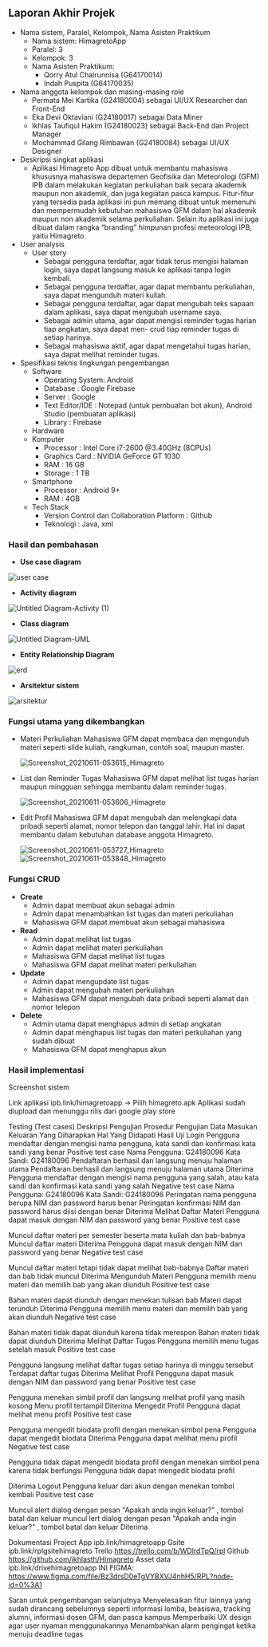 ## Laporan Akhir Projek
- Nama sistem, Paralel, Kelompok, Nama Asisten Praktikum
  * Nama sistem: HimagretoApp 
  * Paralel: 3
  * Kelompok: 3
  * Nama Asisten Praktikum:
    - Qorry Atul Chairunnisa (G64170014)
    - Indah Puspita (G64170035)
- Nama anggota kelompok dan masing-masing role
  * Permata Mei Kartika           (G24180004) sebagai UI/UX Researcher dan Front-End
  * Eka Devi Oktaviani            (G24180017) sebagai Data Miner
  * Ikhlas Taufiqul Hakim         (G24180023) sebagai Back-End dan Project Manager
  * Mochammad Gilang Rimbawan     (G24180084) sebagai UI/UX Designer
- Deskripsi singkat aplikasi
  * Aplikasi Himagreto App dibuat untuk membantu mahasiswa khususnya mahasiswa departemen Geofisika dan Meteorologi (GFM) IPB dalam melakukan kegiatan perkuliahan baik secara akademik maupun non akademik, dan juga kegiatan pasca kampus. Fitur-fitur yang tersedia pada aplikasi ini pun memang dibuat untuk memenuhi dan mempermudah kebutuhan mahasiswa GFM dalam hal akademik maupun non akademik selama perkuliahan. Selain itu aplikasi ini juga dibuat dalam rangka “branding” himpunan profesi meteorologi IPB, yaitu Himagreto.
- User analysis 
  * User story
    - Sebagai pengguna terdaftar, agar tidak terus mengisi halaman login, saya dapat langsung masuk ke aplikasi tanpa login kembali.
    - Sebagai pengguna terdaftar, agar dapat membantu perkuliahan, saya dapat mengunduh materi kuliah.
    - Sebagai pengguna terdaftar, agar dapat mengubah teks sapaan dalam aplikasi, saya dapat mengubah username saya.
    - Sebagai admin utama, agar dapat mengisi reminder tugas harian tiap angkatan, saya dapat men- crud tiap reminder tugas di setiap harinya.
    - Sebagai mahasiswa aktif, agar dapat mengetahui tugas harian, saya dapat melihat reminder tugas.
- Spesifikasi teknis lingkungan pengembangan
  * Software
    - Operating System: Android
    - Database : Google Firebase
    - Server : Google
    - Text Editor/IDE : Notepad (untuk pembuatan bot akun), Android Studio (pembuatan aplikasi)
    - Library : Firebase
  * Hardware
  * Komputer
    - Processor : Intel Core i7-2600 @3.40GHz (8CPUs)
    - Graphics Card : NVIDIA GeForce GT 1030
    - RAM : 16 GB
    - Storage : 1 TB
  * Smartphone
    - Processor : Android 9+
    - RAM : 4GB
  * Tech Stack
    - Version Control dan Collaboration Platform : Github
    - Teknologi : Java, xml

### Hasil dan pembahasan
  * **Use case diagram**
  
  ![user case](https://user-images.githubusercontent.com/79287863/121612839-71954080-ca85-11eb-924d-a0ac686a393a.png)
  
  * **Activity diagram**
  
  ![Untitled Diagram-Activity (1)](https://user-images.githubusercontent.com/79287863/121612878-870a6a80-ca85-11eb-82eb-a3143a4defcd.png)
  
  * **Class diagram**
  
  ![Untitled Diagram-UML](https://user-images.githubusercontent.com/79287863/121612933-a903ed00-ca85-11eb-9b1a-fd62fb360d81.png)
  
  * **Entity Relationship Diagram**
 
 ![erd](https://user-images.githubusercontent.com/79287863/121612954-b3be8200-ca85-11eb-8653-6f6594c76e1b.png)
  
  * **Arsitektur sistem**
  
  ![arsitektur](https://user-images.githubusercontent.com/79287863/121612977-be791700-ca85-11eb-97ac-9dc668d4dac5.png)

### Fungsi utama yang dikembangkan
 * Materi Perkuliahan
   Mahasiswa GFM dapat membaca dan mengunduh materi seperti slide kuliah, rangkuman, contoh soal, maupun master.

   ![Screenshot_20210611-053615_Himagreto](https://user-images.githubusercontent.com/79287863/121613129-09932a00-ca86-11eb-95e8-bf02ede36499.jpg)

 * List dan Reminder Tugas
   Mahasiswa GFM dapat melihat list tugas harian maupun mingguan sehingga membantu dalam reminder tugas.

   ![Screenshot_20210611-053606_Himagreto](https://user-images.githubusercontent.com/79287863/121613148-14e65580-ca86-11eb-9fa3-0f9cf28f521d.jpg)

 * Edit Profil
   Mahasiswa GFM dapat mengubah dan melengkapi data pribadi seperti alamat, nomor telepon dan tanggal lahir. Hal ini dapat membantu dalam kebutuhan database anggota Himagreto. 
   
   ![Screenshot_20210611-053727_Himagreto](https://user-images.githubusercontent.com/79287863/121613170-1dd72700-ca86-11eb-907c-3badb51c29ff.jpg)
   ![Screenshot_20210611-053848_Himagreto](https://user-images.githubusercontent.com/79287863/121613174-1fa0ea80-ca86-11eb-8ab4-abfbf6cdda19.jpg)

### Fungsi CRUD
 * **Create**
   - Admin dapat membuat akun sebagai admin
   - Admin dapat menambahkan list tugas dan materi perkuliahan
   - Mahasiswa GFM dapat membuat akun sebagai mahasiswa
 * **Read**
   - Admin dapat melihat list tugas
   - Admin dapat melihat materi perkuliahan
   - Mahasiswa GFM dapat melihat list tugas
   - Mahasiswa GFM dapat melihat materi perkuliahan
 * **Update**
   - Admin dapat mengupdate list tugas
   - Admin dapat mengubah materi perkuliahan
   - Mahasiswa GFM dapat mengubah data pribadi seperti alamat dan nomor telepon
 * **Delete**
   - Admin utama dapat menghapus admin di setiap angkatan
   - Admin dapat menghapus list tugas dan materi perkuliahan yang sudah dibuat
   - Mahasiswa GFM dapat menghapus akun 

### Hasil implementasi
Screenshot sistem


Link aplikasi 
ipb.link/himagretoapp → Pilih himagreto.apk
Aplikasi sudah diupload dan menunggu rilis dari google play store

Testing (Test cases)
Deskripsi Pengujian
Prosedur Pengujian
Data Masukan
Keluaran Yang Diharapkan
Hal Yang Didapati
Hasil Uji
Login
Pengguna mendaftar dengan mengisi nama pengguna, kata sandi dan konfirmasi kata sandi yang benar
Positive test case
Nama Pengguna: G24180096
Kata Sandi: G24180096
Pendaftaran berhasil dan langsung menuju halaman utama
Pendaftaran berhasil dan langsung menuju halaman utama
Diterima
Pengguna mendaftar dengan mengisi nama pengguna yang salah, atau kata sandi dan konfirmasi kata sandi yang salah
Negative test case
Nama Pengguna: G24180096
Kata Sandi: G24180096
Peringatan nama pengguna berupa NIM dan password harus benar
Peringatan konfirmasi NIM dan password harus diisi dengan benar
Diterima
Melihat Daftar Materi
Pengguna dapat masuk dengan NIM dan password yang benar
Positive test case
 
Muncul daftar materi per semester beserta mata kuliah dan bab-babnya
Muncul daftar materi
Diterima
Pengguna dapat masuk dengan NIM dan password yang benar
Negative test case
 
Muncul daftar materi tetapi tidak dapat melihat bab-babnya
Daftar materi dan bab tidak muncul
Diterima
Mengunduh Materi
Pengguna memilih menu materi dan memilih bab yang akan diunduh
Positive test case
 
Bahan materi dapat diunduh dengan menekan tulisan bab
Materi dapat terunduh
Diterima
Pengguna memilih menu materi dan memilih bab yang akan diunduh
Negative test case
 
Bahan materi tidak dapat diunduh karena tidak merespon
Bahan materi tidak dapat diunduh
Diterima
Melihat Daftar Tugas
Pengguna memilih menu tugas setelah masuk
Positive test case
 
Pengguna langsung melihat daftar tugas setiap harinya di minggu tersebut
Terdapat daftar tugas
Diterima
Melihat Profil
Pengguna dapat masuk dengan NIM dan password yang benar
Positive test case
 
Pengguna menekan simbil profil dan langsung melihat profil yang masih kosong
Menu profil tertampil
Diterima
Mengedit Profil
Pengguna dapat melihat menu profil
Positive test case
 
Pengguna mengedit biodata profil dengan menekan simbol pena
Pengguna dapat mengedit biodata
Diterima
Pengguna dapat melihat menu profil
Negative test case
 
Pengguna tidak dapat mengedit biodata profil dengan menekan simbol pena karena tidak berfungsi
Pengguna tidak dapat mengedit biodata profil
 
Diterima
Logout
Pengguna keluar dari akun dengan menekan tombol kembali
 Positive test case
 
Muncul alert dialog dengan pesan "Apakah anda ingin keluar?" , tombol batal dan keluar
muncul lert dialog dengan pesan "Apakah anda ingin keluar?" , tombol batal dan keluar
Diterima



Dokumentasi Project
App
ipb.link/himagretoapp
Gsite
ipb.link/rplgsitehimagreto
Trello
https://trello.com/b/WDlrdTpQ/rpl
Github
https://github.com/ikhlasth/Himagreto
Asset data
ipb.link/drivehimagretoapp
INI FIGMA:
https://www.figma.com/file/Bz3drsD0eTgVYBXVJ4nhH5/RPL?node-id=0%3A1
 
Saran untuk pengembangan selanjutnya
Menyelesaikan fitur lainnya yang sudah dirancang sebelumnya seperti informasi lomba, beasiswa, tracking alumni, informasi dosen GFM, dan pasca kampus
Memperbaiki UX design agar user nyaman menggunakannya
Menambahkan alarm pengingat ketika menuju deadline tugas
 
